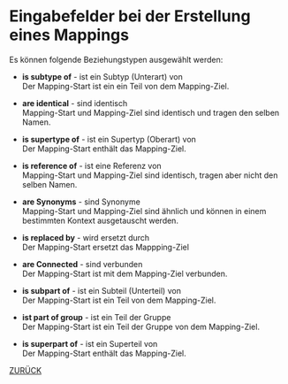 # Eingabefelder bei der Erstellung eines Mappings
Es können folgende Beziehungstypen ausgewählt werden:

- **is subtype of** - ist ein Subtyp (Unterart) von <br>
  Der Mapping-Start ist ein ein Teil von dem Mapping-Ziel.
  
- **are identical** - sind identisch <br>
  Mapping-Start und Mapping-Ziel sind identisch und tragen den selben Namen.
  
- **is supertype of** - ist ein Supertyp (Oberart) von <br>
  Der Mapping-Start enthält das Mapping-Ziel.
  
- **is reference of** - ist eine Referenz von <br>
  Mapping-Start und Mapping-Ziel sind identisch, tragen aber nicht den selben Namen.
  
- **are Synonyms** - sind Synonyme <br>
  Mapping-Start und Mapping-Ziel sind ähnlich und können in einem bestimmten Kontext ausgetauscht werden.
  
- **is replaced by** - wird ersetzt durch <br>
  Der Mapping-Start ersetzt das Mappping-Ziel

- **are Connected** - sind verbunden <br>
  Der Mapping-Start ist mit dem Mapping-Ziel verbunden.

- **is subpart of** - ist ein Subteil (Unterteil) von <br>
  Der Mapping-Start ist ein Teil von dem Mapping-Ziel.

- **ist part of group** - ist ein Teil der Gruppe <br>
  Der Mapping-Start ist ein Teil der Gruppe von dem Mapping-Ziel.

- **is superpart of** - ist ein Superteil von <br>
  Der Mapping-Start enthält das Mapping-Ziel.
  

[ZURÜCK](Eingabefelder.md)
